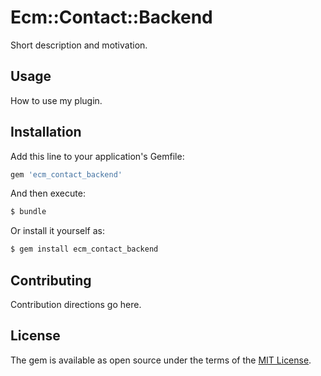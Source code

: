 # Ecm::Contact::Backend
Short description and motivation.

## Usage
How to use my plugin.

## Installation
Add this line to your application's Gemfile:

```ruby
gem 'ecm_contact_backend'
```

And then execute:
```bash
$ bundle
```

Or install it yourself as:
```bash
$ gem install ecm_contact_backend
```

## Contributing
Contribution directions go here.

## License
The gem is available as open source under the terms of the [MIT License](http://opensource.org/licenses/MIT).
